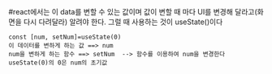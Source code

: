 #react에서는 이 data를 변할 수 있는 값이며 값이 변할 때 마다 UI를 변경해 달라고(화면을 다시 다려달라) 알려야 한다. 그럴 때 사용하는 것이 useState()이다

```
const [num, setNum]=useState(0)
이 데이터를 변하게 하는 값 ==> num
num을 변하게 하는 함수 ==> setNum  --> 함수를 이용하여 num을 변경한다
useState(0)의 0은 num의 초기값

```
